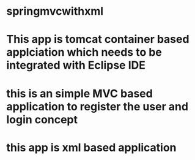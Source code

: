 # springmvcwithxml
# This app is tomcat container based applciation which needs to be integrated with Eclipse IDE
# this is an simple MVC based application to register the user and login concept
# this app is xml based application
